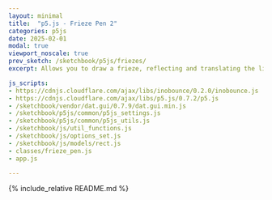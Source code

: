 ```yaml
---
layout: minimal
title:  "p5.js - Frieze Pen 2"
categories: p5js
date: 2025-02-01
modal: true
viewport_noscale: true
prev_sketch: /sketchbook/p5js/friezes/
excerpt: Allows you to draw a frieze, reflecting and translating the lines; with improved drawing features of undo/redo, stroke color and weight, and an animation to redraw the sketch.

js_scripts:
- https://cdnjs.cloudflare.com/ajax/libs/inobounce/0.2.0/inobounce.js
- https://cdnjs.cloudflare.com/ajax/libs/p5.js/0.7.2/p5.js
- /sketchbook/vendor/dat.gui/0.7.9/dat.gui.min.js
- /sketchbook/p5js/common/p5js_settings.js
- /sketchbook/p5js/common/p5js_utils.js
- /sketchbook/js/util_functions.js
- /sketchbook/js/options_set.js
- /sketchbook/js/models/rect.js
- classes/frieze_pen.js
- app.js

---
```


{% include_relative README.md %}

